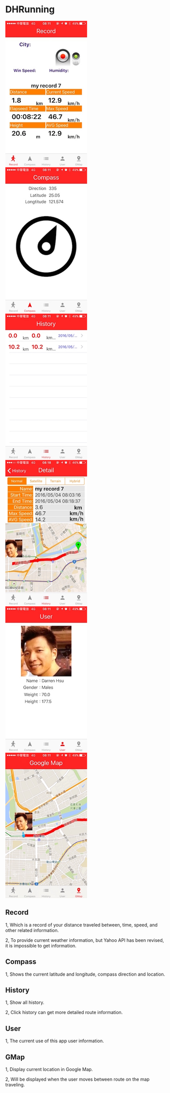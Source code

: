 # DHRunning

![](https://github.com/DarrenHsu/DHRunning/blob/master/Screen%20Shot/thumb_IMG_4494_1024.jpg?raw=true)
![](https://github.com/DarrenHsu/DHRunning/blob/master/Screen%20Shot/thumb_IMG_4495_1024.jpg?raw=true)
![](https://github.com/DarrenHsu/DHRunning/blob/master/Screen%20Shot/thumb_IMG_4496_1024.jpg?raw=true)
![](https://github.com/DarrenHsu/DHRunning/blob/master/Screen%20Shot/thumb_IMG_4498_1024.jpg?raw=true)
![](https://github.com/DarrenHsu/DHRunning/blob/master/Screen%20Shot/thumb_IMG_4497_1024.jpg?raw=true)
![](https://github.com/DarrenHsu/DHRunning/blob/master/Screen%20Shot/thumb_IMG_4493_1024.jpg?raw=true)

## Record

1, Which is a record of your distance traveled between, time, speed, and other related information.

2, To provide current weather information, but Yahoo API has been revised, it is impossible to get information.

## Compass

1, Shows the current latitude and longitude, compass direction and location.

## History

1, Show all history.

2, Click history can get more detailed route information.

## User

1, The current use of this app user information.

## GMap

1, Display current location in Google Map.

2, Will be displayed when the user moves between route on the map traveling.
